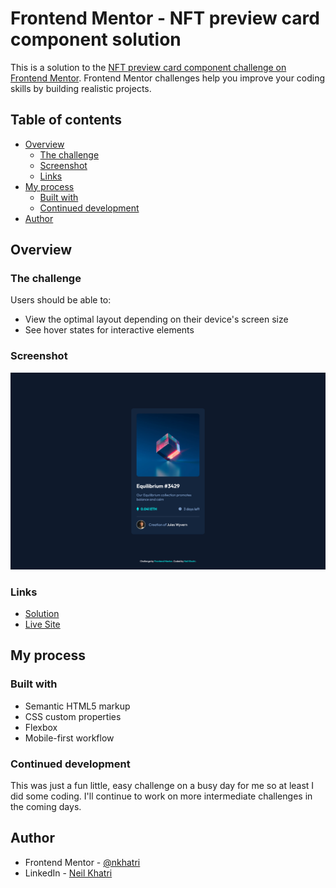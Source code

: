 # Frontend Mentor - NFT preview card component solution

This is a solution to the [NFT preview card component challenge on Frontend Mentor](https://www.frontendmentor.io/challenges/nft-preview-card-component-SbdUL_w0U). Frontend Mentor challenges help you improve your coding skills by building realistic projects. 

## Table of contents

- [Overview](#overview)
  - [The challenge](#the-challenge)
  - [Screenshot](#screenshot)
  - [Links](#links)
- [My process](#my-process)
  - [Built with](#built-with)
  - [Continued development](#continued-development)
- [Author](#author)

## Overview

### The challenge

Users should be able to:

- View the optimal layout depending on their device's screen size
- See hover states for interactive elements

### Screenshot

![](./design/completed-screenshots/completed-desktop.png)

### Links

- [Solution](https://www.frontendmentor.io/challenges/nft-preview-card-component-SbdUL_w0U/hub/mobile-first-nft-preview-card-MmHrlkHeR)
- [Live Site](https://nkhatri7.github.io/NFT-Preview-Card/)

## My process

### Built with

- Semantic HTML5 markup
- CSS custom properties
- Flexbox
- Mobile-first workflow

### Continued development

This was just a fun little, easy challenge on a busy day for me so at least I did some coding. I'll continue to work on more intermediate challenges in the coming days.

## Author

- Frontend Mentor - [@nkhatri](https://www.frontendmentor.io/profile/nkhatri)
- LinkedIn - [Neil Khatri](https://www.linkedin.com/in/neilkhatri/)